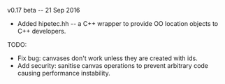 v0.17 beta -- 21 Sep 2016

- Added hipetec.hh -- a C++ wrapper to provide OO location objects to C++ developers.

TODO:

- Fix bug: canvases don't work unless they are created with ids.
- Add security: sanitise canvas operations to prevent arbitrary code causing performance instability.
